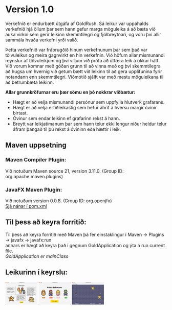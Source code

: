 # Version 1.0

Verkefnið er endurbætt útgáfa af GoldRush. Sá leikur var uppáhalds verkefnið hjá öllum þar sem hann gefur marga 
möguleika á að bæta við auka virkni sem gerir leikinn skemmtilegri og fjölbreytnari, og voru því allir sammála 
hvaða verkefni yrði valið.

Þetta verkefnið var frábrugðið hinum verkefnunum þar sem það var tölvuleikur og meira gagnvirkt en hin verkefnin. 
Við höfum allar mismunandi reynslur af tölvuleikjum og því viljum við prófa að útfæra leik á okkar hátt. 
Við vorum komnar með góðan grunn til að vinna með og því skemmtilegra að hugsa um hvernig við getum bætt 
við leikinn til að gera upplifunina fyrir notandann enn skemmtilegri. Viðmótið sjálft var með mestu möguleikana
til að betrumbæta leikinn.

**Allar grunnkröfurnar eru þær sömu en þó nokkrar viðbætur:**
- Hægt er að velja mismunandi persónur sem uppfylla hlutverk grafarans.
- Hægt er að velja erfiðleikastig sem hefur áhrif á hversu margir óvinir birtast.
- Óvinur sem endar leikinn ef grafarinn rekst á hann.
- Breytt var leikjatímanum þar sem hann telur ekki lengur niður heldur telur áfram þangað til þú rekst á óvininn eða hættir í leik.
  
## **Maven uppsetning**
   ### Maven Compiler Plugin:
  Við notuðum Maven source 21, version 3.11.0. (Group ID: org.apache.maven.plugins)
  ### JavaFX Maven Plugin:
  Við notuðum version 0.0.8. (Group ID: org.openjfx) <br>
  [Sjá nánar í pom.xml](https://github.com/sigrunedda/GoldRush/blob/main/pom.xml)
  
## **Til þess að keyra forritið:** <br>
  Til þess að keyra forritið með Maven þá fer einstaklingur í Maven -> Plugins -> javafx -> javafx:run
  <br> annars er hægt að keyra það í gegnum GoldApplication og ýta á run current file. 
  <br> _GoldApplication er mainClass_

## **Leikurinn í keyrslu:**
<img src="src/main/resources/vidmot/goldrush/myndir/leikreglur.png" alt="Leikreglur" width="100"/>
<img src="src/main/resources/vidmot/goldrush/myndir/karakter_select.png" alt="Velja karakter" width="100"/>
<img src="src/main/resources/vidmot/goldrush/myndir/leikur.png" alt="Leikur" width="100"/>
